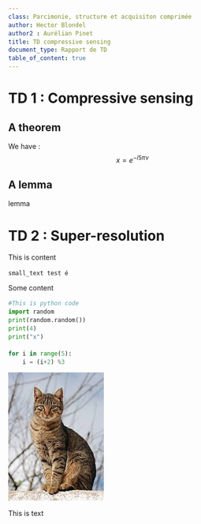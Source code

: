 ```yaml
---
class: Parcimonie, structure et acquisiton comprimée
author: Hector Blondel
author2 : Aurélian Pinet
title: TD compressive sensing
document_type: Rapport de TD
table_of_content: true
---
```


# TD 1 : Compressive sensing

## A theorem

We have : 
$$x = e^{- i 5\pi \nu}$$

## A lemma

lemma

# TD 2 : Super-resolution

This is content

`small_text test é`

Some content

```Python
#This is python code
import random
print(random.random())
print(4)
print("x")

for i in range(5):
    i = (i+2) %3
```


![alt text](image.png)


This is text